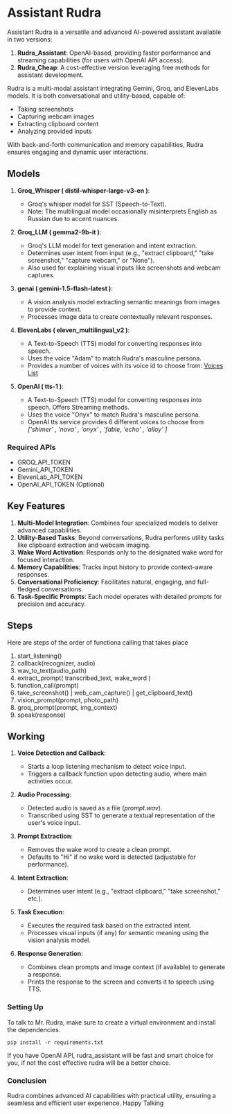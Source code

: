 # Assistant Rudra

Assistant Rudra is a versatile and advanced AI-powered assistant available in two versions:

1. **Rudra_Assistant**: OpenAI-based, providing faster performance and streaming capabilities (for users with OpenAI API access).
2. **Rudra_Cheap**: A cost-effective version leveraging free methods for assistant development.

Rudra is a multi-modal assistant integrating Gemini, Groq, and ElevenLabs models. It is both conversational and utility-based, capable of:
- Taking screenshots
- Capturing webcam images
- Extracting clipboard content
- Analyzing provided inputs

With back-and-forth communication and memory capabilities, Rudra ensures engaging and dynamic user interactions.

## Models

1. **Groq_Whisper ( distil-whisper-large-v3-en )**:
   - Groq's whisper model for SST (Speech-to-Text).
   - Note: The multilingual model occasionally misinterprets English as Russian due to accent nuances.

2. **Groq_LLM ( gemma2-9b-it )**:
   - Groq's LLM model for text generation and intent extraction.
   - Determines user intent from input (e.g., "extract clipboard," "take screenshot," "capture webcam," or "None").
   - Also used for explaining visual inputs like screenshots and webcam captures.

3. **genai ( gemini-1.5-flash-latest )**:
   - A vision analysis model extracting semantic meanings from images to provide context.
   - Processes image data to create contextually relevant responses.

4. **ElevenLabs ( eleven_multilingual_v2 )**:
   - A Text-to-Speech (TTS) model for converting responses into speech.
   - Uses the voice "Adam" to match Rudra's masculine persona.
   - Provides a number of voices with its voice id to choose from: [Voices List](./elabs_voices.txt) 

5. **OpenAI ( tts-1 )**:
   - A Text-to-Speech (TTS) model for converting responses into speech. Offers Streaming methods.
   - Uses the voice "Onyx" to match Rudra's masculine persona.
   - OpenAI tts service provides 6 different voices to choose from *['shimer' , 'nova' , 'onyx' , 'fable, 'echo' , 'alloy' ]*

### Required APIs
* GROQ_API_TOKEN
* Gemini_API_TOKEN
* ElevenLab_API_TOKEN
* OpenAI_API_TOKEN (Optional)


## Key Features

1. **Multi-Model Integration**: Combines four specialized models to deliver advanced capabilities.
2. **Utility-Based Tasks**: Beyond conversations, Rudra performs utility tasks like clipboard extraction and webcam imaging.
3. **Wake Word Activation**: Responds only to the designated wake word for focused interaction.
4. **Memory Capabilities**: Tracks input history to provide context-aware responses.
5. **Conversational Proficiency**: Facilitates natural, engaging, and full-fledged conversations.
6. **Task-Specific Prompts**: Each model operates with detailed prompts for precision and accuracy.

## Steps  
Here are steps of the order of functiona calling that takes place
1. start_listening()
2. callback(recognizer, audio)
3. wav_to_text(audio_path)
4. extract_prompt( transcribed_text, wake_word )
5. function_call(prompt)
6. take_screenshot() | web_cam_capture() | get_clipboard_text()
7. vision_prompt(prompt, photo_path)
8. groq_prompt(prompt, img_context)
9. speak(response)

## Working

1. **Voice Detection and Callback**:
   - Starts a loop listening mechanism to detect voice input.
   - Triggers a callback function upon detecting audio, where main activities occur.

2. **Audio Processing**:
   - Detected audio is saved as a file (*prompt.wav*).
   - Transcribed using SST to generate a textual representation of the user's voice input.

3. **Prompt Extraction**:
   - Removes the wake word to create a clean prompt.
   - Defaults to "Hi" if no wake word is detected (adjustable for performance).

4. **Intent Extraction**:
   - Determines user intent (e.g., "extract clipboard," "take screenshot," etc.).

5. **Task Execution**:
   - Executes the required task based on the extracted intent.
   - Processes visual inputs (if any) for semantic meaning using the vision analysis model.

6. **Response Generation**:
   - Combines clean prompts and image context (if available) to generate a response.
   - Prints the response to the screen and converts it to speech using TTS.

### Setting Up

To talk to Mr. Rudra, make sure to create a virtual environment and install the dependencies.
```
pip install -r requirements.txt
```
If you have OpenAI API, rudra_assistant will be fast and smart choice for you, if not the cost effective rudra will be a better choice.

### Conclusion
Rudra combines advanced AI capabilities with practical utility, ensuring a seamless and efficient user experience.
Happy Talking